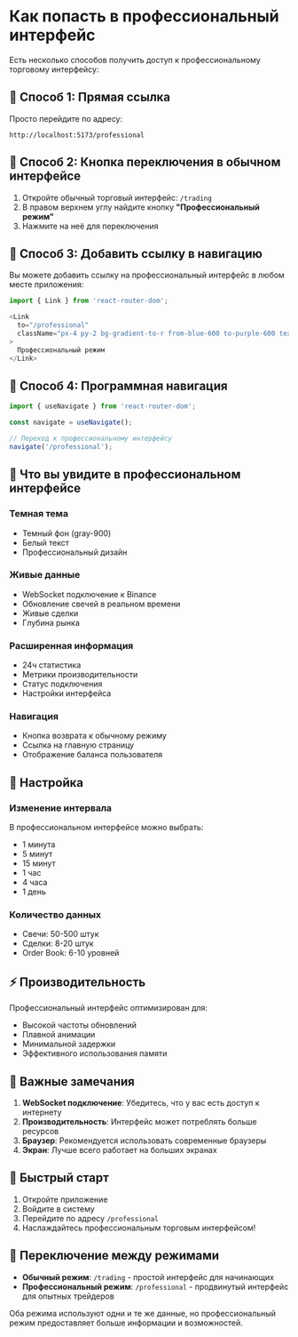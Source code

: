 # Как попасть в профессиональный интерфейс

Есть несколько способов получить доступ к профессиональному торговому интерфейсу:

## 🚀 Способ 1: Прямая ссылка

Просто перейдите по адресу:
```
http://localhost:5173/professional
```

## 🎯 Способ 2: Кнопка переключения в обычном интерфейсе

1. Откройте обычный торговый интерфейс: `/trading`
2. В правом верхнем углу найдите кнопку **"Профессиональный режим"**
3. Нажмите на неё для переключения

## 🔗 Способ 3: Добавить ссылку в навигацию

Вы можете добавить ссылку на профессиональный интерфейс в любом месте приложения:

```typescript
import { Link } from 'react-router-dom';

<Link 
  to="/professional" 
  className="px-4 py-2 bg-gradient-to-r from-blue-600 to-purple-600 text-white rounded hover:from-blue-700 hover:to-purple-700"
>
  Профессиональный режим
</Link>
```

## 🎨 Способ 4: Программная навигация

```typescript
import { useNavigate } from 'react-router-dom';

const navigate = useNavigate();

// Переход к профессиональному интерфейсу
navigate('/professional');
```

## 📱 Что вы увидите в профессиональном интерфейсе

### Темная тема
- Темный фон (gray-900)
- Белый текст
- Профессиональный дизайн

### Живые данные
- WebSocket подключение к Binance
- Обновление свечей в реальном времени
- Живые сделки
- Глубина рынка

### Расширенная информация
- 24ч статистика
- Метрики производительности
- Статус подключения
- Настройки интерфейса

### Навигация
- Кнопка возврата к обычному режиму
- Ссылка на главную страницу
- Отображение баланса пользователя

## 🔧 Настройка

### Изменение интервала
В профессиональном интерфейсе можно выбрать:
- 1 минута
- 5 минут  
- 15 минут
- 1 час
- 4 часа
- 1 день

### Количество данных
- Свечи: 50-500 штук
- Сделки: 8-20 штук
- Order Book: 6-10 уровней

## ⚡ Производительность

Профессиональный интерфейс оптимизирован для:
- Высокой частоты обновлений
- Плавной анимации
- Минимальной задержки
- Эффективного использования памяти

## 🚨 Важные замечания

1. **WebSocket подключение**: Убедитесь, что у вас есть доступ к интернету
2. **Производительность**: Интерфейс может потреблять больше ресурсов
3. **Браузер**: Рекомендуется использовать современные браузеры
4. **Экран**: Лучше всего работает на больших экранах

## 🎯 Быстрый старт

1. Откройте приложение
2. Войдите в систему
3. Перейдите по адресу `/professional`
4. Наслаждайтесь профессиональным торговым интерфейсом!

## 🔄 Переключение между режимами

- **Обычный режим**: `/trading` - простой интерфейс для начинающих
- **Профессиональный режим**: `/professional` - продвинутый интерфейс для опытных трейдеров

Оба режима используют одни и те же данные, но профессиональный режим предоставляет больше информации и возможностей. 